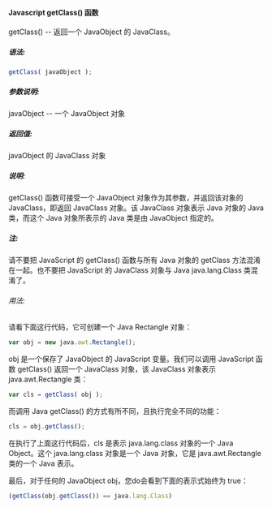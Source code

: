 #### Javascript getClass() 函数

  getClass() -- 返回一个 JavaObject 的 JavaClass。

##### 语法:

  ```javascript
  getClass( javaObject );
  ```

##### 参数说明:

  javaObject -- 一个 JavaObject 对象

##### 返回值:

  javaObject 的 JavaClass 对象

##### 说明:

  getClass() 函数可接受一个 JavaObject 对象作为其参数，并返回该对象的 JavaClass，即返回 JavaClass 对象。该 JavaClass 对象表示 Java 对象的 Java 类，而这个 Java 对象所表示的 Java 类是由 JavaObject 指定的。

##### 注:

  请不要把 JavaScript 的 getClass() 函数与所有 Java 对象的 getClass 方法混淆在一起。也不要把 JavaScript 的 JavaClass 对象与 Java java.lang.Class 类混淆了。

###### 用法:

  请看下面这行代码，它可创建一个 Java Rectangle 对象：

  ```javascript
  var obj = new java.awt.Rectangle();
  ```
  
  obj 是一个保存了 JavaObject 的 JavaScript 变量。我们可以调用 JavaScript 函数 getClass() 返回一个 JavaClass 对象，该 JavaClass 对象表示 java.awt.Rectangle 类：
  
  ```javascript
  var cls = getClass( obj );
  ```
  
  而调用 Java getClass() 的方式有所不同，且执行完全不同的功能：
  
  ```javascript
  cls = obj.getClass();
  ```
  
  在执行了上面这行代码后，cls 是表示 java.lang.class 对象的一个 Java Object。这个 java.lang.class 对象是一个 Java 对象，它是 java.awt.Rectangle 类的一个 Java 表示。
  
  最后，对于任何的 JavaObject obj，您do会看到下面的表示式始终为 true：
  
  ```javascript
  (getClass(obj.getClass()) == java.lang.Class)
  ```
